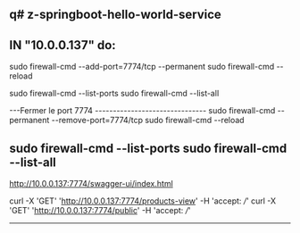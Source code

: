 q# z-springboot-hello-world-service
-----------------------------------------------------
IN "10.0.0.137" do:
-----------------------------------------------------
sudo firewall-cmd --add-port=7774/tcp --permanent
sudo firewall-cmd --reload

sudo firewall-cmd --list-ports
sudo firewall-cmd --list-all

---Fermer le port 7774 -------------------------------
sudo firewall-cmd --permanent --remove-port=7774/tcp
sudo firewall-cmd --reload

sudo firewall-cmd --list-ports
sudo firewall-cmd --list-all
-----------------------------------------------------
http://10.0.0.137:7774/swagger-ui/index.html

curl -X 'GET' 'http://10.0.0.137:7774/products-view' -H 'accept: */*'
curl -X 'GET' 'http://10.0.0.137:7774/public' -H 'accept: */*'

-----------------------------------------------------